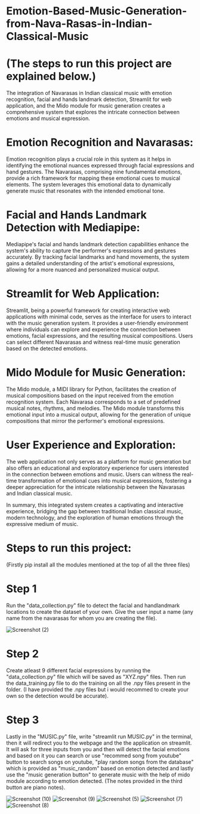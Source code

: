 # Emotion-Based-Music-Generation-from-Nava-Rasas-in-Indian-Classical-Music
# (The steps to run this project are explained below.)

The integration of Navarasas in Indian classical music with emotion recognition, facial and hands landmark detection, Streamlit for web application, and the Mido module for music generation creates a comprehensive system that explores the intricate connection between emotions and musical expression.

# Emotion Recognition and Navarasas:
Emotion recognition plays a crucial role in this system as it helps in identifying the emotional nuances expressed through facial expressions and hand gestures. The Navarasas, comprising nine fundamental emotions, provide a rich framework for mapping these emotional cues to musical elements. The system leverages this emotional data to dynamically generate music that resonates with the intended emotional tone.

# Facial and Hands Landmark Detection with Mediapipe:
Mediapipe's facial and hands landmark detection capabilities enhance the system's ability to capture the performer's expressions and gestures accurately. By tracking facial landmarks and hand movements, the system gains a detailed understanding of the artist's emotional expressions, allowing for a more nuanced and personalized musical output.

# Streamlit for Web Application:
Streamlit, being a powerful framework for creating interactive web applications with minimal code, serves as the interface for users to interact with the music generation system. It provides a user-friendly environment where individuals can explore and experience the connection between emotions, facial expressions, and the resulting musical compositions. Users can select different Navarasas and witness real-time music generation based on the detected emotions.

# Mido Module for Music Generation:
The Mido module, a MIDI library for Python, facilitates the creation of musical compositions based on the input received from the emotion recognition system. Each Navarasa corresponds to a set of predefined musical notes, rhythms, and melodies. The Mido module transforms this emotional input into a musical output, allowing for the generation of unique compositions that mirror the performer's emotional expressions.

# User Experience and Exploration:
The web application not only serves as a platform for music generation but also offers an educational and exploratory experience for users interested in the connection between emotions and music. Users can witness the real-time transformation of emotional cues into musical expressions, fostering a deeper appreciation for the intricate relationship between the Navarasas and Indian classical music.

In summary, this integrated system creates a captivating and interactive experience, bridging the gap between traditional Indian classical music, modern technology, and the exploration of human emotions through the expressive medium of music.

# Steps to run this project:
(Firstly pip install all the modules mentioned at the top of all the three files)
# Step 1
Run the "data_collection.py" file to detect the facial and handlandmark locations to create the dataset of your own. Give the user input a name (any name from the navarasas for whom you are creating the file).

![Screenshot (2)](https://github.com/churi01/Emotion-Based-Music-Generation-from-Nava-Rasas-in-Indian-Classical-Music/assets/146198146/2d883ac2-84c4-4546-ade8-93212375f34b)

# Step 2
Create atleast 9 different facial expressions by running the "data_collection.py" file which will be saved as "XYZ.npy" files. Then run the data_training.py file to do the training on all the .npy files present in the folder. (I have provided the .npy files but i would recommed to create your own so the detection would be accurate).

# Step 3 
Lastly in the "MUSIC.py" file, write "streamlit run MUSIC.py" in the terminal, then it will redirect you to the webpage and the the application on streamlit. It will ask for three inputs from you and then will detect the facial emotions and based on it you can search or use "recommed song from youtube" button to search songs on youtube, "play random songs from the database" which is  provided as "music_random" based on emotion detected and lastly use the "music generation button" to generate music with the help of mido module according to emotion detected. (The notes provided in the third button are piano notes).

![Screenshot (10)](https://github.com/churi01/Emotion-Based-Music-Generation-from-Nava-Rasas-in-Indian-Classical-Music/assets/146198146/1a2e0688-040f-41e9-8090-d73b0abbc731)
![Screenshot (9)](https://github.com/churi01/Emotion-Based-Music-Generation-from-Nava-Rasas-in-Indian-Classical-Music/assets/146198146/1b280f89-f029-4826-8ceb-1d03b72ba4fe)
![Screenshot (5)](https://github.com/churi01/Emotion-Based-Music-Generation-from-Nava-Rasas-in-Indian-Classical-Music/assets/146198146/cc301247-ffd1-474b-8204-b3d4b640f6de)
![Screenshot (7)](https://github.com/churi01/Emotion-Based-Music-Generation-from-Nava-Rasas-in-Indian-Classical-Music/assets/146198146/36581f61-e1e4-4e17-ac00-ef4bc3faee71)
![Screenshot (8)](https://github.com/churi01/Emotion-Based-Music-Generation-from-Nava-Rasas-in-Indian-Classical-Music/assets/146198146/18905856-007f-4c7e-a652-1c06ac4fdbec)








